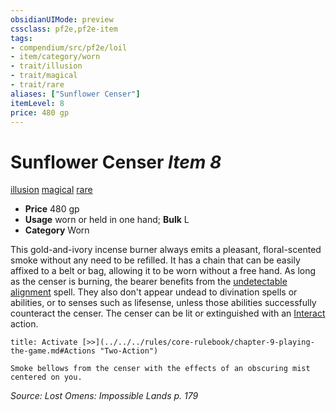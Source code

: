 ```yaml
---
obsidianUIMode: preview
cssclass: pf2e,pf2e-item
tags:
- compendium/src/pf2e/loil
- item/category/worn
- trait/illusion
- trait/magical
- trait/rare
aliases: ["Sunflower Censer"]
itemLevel: 8
price: 480 gp
---
```

# Sunflower Censer *Item 8*  
[illusion](../../../rules/traits/illusion.md)  [magical](../../../rules/traits/magical.md)  [rare](../../../rules/traits/rare.md)  

- **Price** 480 gp
- **Usage** worn or held in one hand; **Bulk** L
- **Category** Worn

This gold-and-ivory incense burner always emits a pleasant, floral-scented smoke without any need to be refilled. It has a chain that can be easily affixed to a belt or bag, allowing it to be worn without a free hand. As long as the censer is burning, the bearer benefits from the [undetectable alignment](../../spells/undetectable-alignment.md) spell. They also don't appear undead to divination spells or abilities, or to senses such as lifesense, unless those abilities successfully counteract the censer. The censer can be lit or extinguished with an [Interact](../../../rules/actions/interact.md) action.

```ad-embed-ability
title: Activate [>>](../../../rules/core-rulebook/chapter-9-playing-the-game.md#Actions "Two-Action")

Smoke bellows from the censer with the effects of an obscuring mist centered on you.
```

*Source: Lost Omens: Impossible Lands p. 179*
